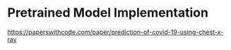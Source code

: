 # Pretrained Model Implementation

https://paperswithcode.com/paper/prediction-of-covid-19-using-chest-x-ray


